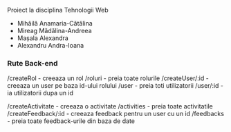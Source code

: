 
Proiect la disciplina Tehnologii Web

 * Mihăilă Anamaria-Cătălina
 * Mireag Mădălina-Andreea
 * Mașala Alexandra
 * Alexandru Andra-Ioana 

### Rute Back-end 
/createRol - creeaza un rol
/roluri - preia toate rolurile
/createUser/:id - creeaza un user pe baza id-ului rolului
/user - preia toti utilizatorii
/user/:id - ia utilizatorii dupa un id

/createActivitate - creeaza o activitate
/activities - preia toate activitatile
/createFeedback/:id - creeaza feedback pentru un user cu un id
/feedbacks - preia toate feedback-urile din baza de date

